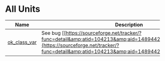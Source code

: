 # All Units


| Name | Description |
|---|---|
| [ok_class_var](ok_class_var.md) | See bug \[[https://sourceforge.net/tracker/?func=detail&amp;atid=104213&amp;aid=1489442&amp;group\_id=4213](https://sourceforge.net/tracker/?func=detail&amp;atid=104213&amp;aid=1489442&amp;group_id=4213)\] |

